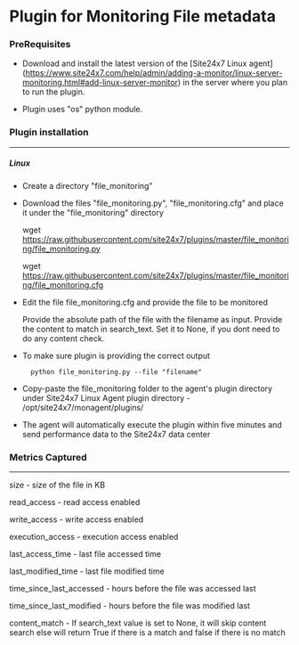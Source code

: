 Plugin for Monitoring File metadata
===================================

### PreRequisites

- Download and install the latest version of the [Site24x7 Linux agent] (https://www.site24x7.com/help/admin/adding-a-monitor/linux-server-monitoring.html#add-linux-server-monitor) in the server where you plan to run the plugin. 

- Plugin uses "os" python module.

### Plugin installation
---
##### Linux 

- Create a directory "file_monitoring"

- Download the files "file_monitoring.py", "file_monitoring.cfg" and place it under the "file_monitoring" directory
  
  wget https://raw.githubusercontent.com/site24x7/plugins/master/file_monitoring/file_monitoring.py

  wget https://raw.githubusercontent.com/site24x7/plugins/master/file_monitoring/file_monitoring.cfg
	
- Edit the file file_monitoring.cfg and provide the file to be monitored

	Provide the absolute path of the file with the filename as input. 
	Provide the content to match in search_text. Set it to None, if you dont need to do any content check.

- To make sure plugin is providing the correct output

        python file_monitoring.py --file "filename"

- Copy-paste the file_monitoring folder to the agent's plugin directory  under Site24x7 Linux Agent plugin directory - /opt/site24x7/monagent/plugins/

- The agent will automatically execute the plugin within five minutes and send performance data to the Site24x7 data center


### Metrics Captured
---

size - size of the file in KB

read_access - read access enabled 

write_access - write access enabled 

execution_access - execution access enabled 

last_access_time - last file accessed time

last_modified_time - last file modified time

time_since_last_accessed - hours before the file was accessed last 

time_since_last_modified - hours before the file was modified last 

content_match - If search_text value is set to None, it will skip content search else will return True if there is a match and false if there is no match
